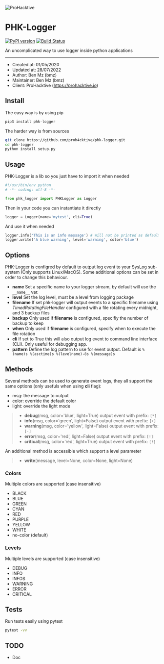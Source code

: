![ProHacktive](https://prohacktive.io/assets/v2/img/logo-prohacktive-purple.png "PHK-Logger from ProHacktive.io")

# PHK-Logger

[![PyPI version](https://badge.fury.io/py/phk-logger.svg)](https://badge.fury.io/py/phk-logger)
[![Build Status](https://travis-ci.org/proh4cktive/phk-logger.svg?branch=master)](https://travis-ci.org/proh4cktive/phk-logger)

An uncomplicated way to use logger inside python applications

---
- Created at: 01/05/2020
- Updated at: 28/07/2022
- Author: Ben Mz (bmz)
- Maintainer: Ben Mz (bmz)
- Client: ProHacktive (https://prohacktive.io)

## Install
The easy way is by using pip
```bash
pip3 install phk-logger
```
  
The harder way is from sources
```bash
git clone https://github.com/proh4cktive/phk-logger.git
cd phk-logger
python install setup.py
```

## Usage
PHK-Logger is a lib so you just have to import it when needed
```python
#!/usr/bin/env python
# -*- coding: utf-8 -*-

from phk_logger import PHKLogger as Logger
```
  
Then in your code you can instantiate it directly
```python
logger = Logger(name='mytest', cli=True)
```
  
And use it when needed
```python
logger.info('This is an info message') # Will not be printed as default level is Warning
logger.write('A blue warning', level='warning', color='blue')
```

## Options
PHK-Logger is configred by default to output log event to your SysLog sub-system (Only supports Linux/MacOS). Some additional options can be set in order to change this behaviour.  

- **name** Set a specific name to your logger stream, by default will use the `__name__` var.
- **level** Set the log level, must be a level from logging package
- **filename** If set phk-logger will output events to a specific filename using *TimedRotatingFileHandler* configured with a file rotating every midnight, and 3 backup files
- **backup** Only used if **filename** is configured, specifiy the number of backup to keep
- **when** Only used if **filename** is configured, specify when to execute the file rotation
- **cli** If set to True this will also output log event to command line interface (CLI). Only useful for debugging app.
- **pattern** Define the log pattern to use for event output. Default is `%(name)s %(asctime)s %(levelname)-8s %(message)s`



## Methods
Several methods can be used to generate event logs, they all support the same options (only usefuls when using **cli** flag):  

- msg: the message to output
- color: override the default color
- light: override the light mode

> - **debug**(msg, color='blue', light=True) output event with prefix: `[*]`
> - **info**(msg, color='green', light=False) output event with prefix: `[+]`
> - **warning**(msg, color='yellow', light=False) output event with prefix: `[-]`
> - **error**(msg, color='red', light=False) output event with prefix: `[!]`
> - **critical**(msg, color='red', light=True) output event with prefix: `[!]`
  
An additional method is accessible which support a level parameter
> - **write**(message, level=None, color=None, light=None)

### Colors
Multiple colors are supported (case insensitive)
- BLACK
- BLUE
- GREEN
- CYAN
- RED
- PURPLE
- YELLOW
- WHITE
- no-color (default)

### Levels
Multiple levels are supported (case insensitive)
- DEBUG
- INFO
- INFOS
- WARNING
- ERROR
- CRITICAL
  
## Tests
Run tests easily using pytest
```bash
pytest -vv
```

## TODO
- Doc
